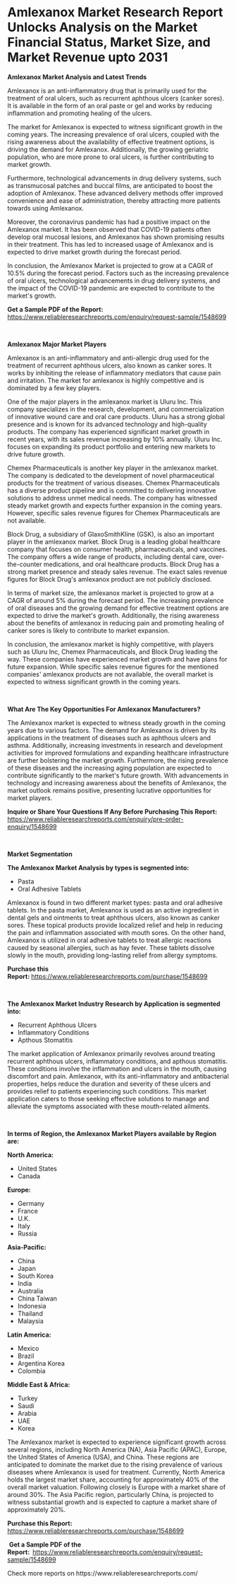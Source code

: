 <p><h1>Amlexanox Market Research Report Unlocks Analysis on the Market Financial Status, Market Size, and Market Revenue upto 2031</h1></p><p><strong>Amlexanox Market Analysis and Latest Trends</strong></p>
<p><p>Amlexanox is an anti-inflammatory drug that is primarily used for the treatment of oral ulcers, such as recurrent aphthous ulcers (canker sores). It is available in the form of an oral paste or gel and works by reducing inflammation and promoting healing of the ulcers.</p><p>The market for Amlexanox is expected to witness significant growth in the coming years. The increasing prevalence of oral ulcers, coupled with the rising awareness about the availability of effective treatment options, is driving the demand for Amlexanox. Additionally, the growing geriatric population, who are more prone to oral ulcers, is further contributing to market growth.</p><p>Furthermore, technological advancements in drug delivery systems, such as transmucosal patches and buccal films, are anticipated to boost the adoption of Amlexanox. These advanced delivery methods offer improved convenience and ease of administration, thereby attracting more patients towards using Amlexanox.</p><p>Moreover, the coronavirus pandemic has had a positive impact on the Amlexanox market. It has been observed that COVID-19 patients often develop oral mucosal lesions, and Amlexanox has shown promising results in their treatment. This has led to increased usage of Amlexanox and is expected to drive market growth during the forecast period.</p><p>In conclusion, the Amlexanox Market is projected to grow at a CAGR of 10.5% during the forecast period. Factors such as the increasing prevalence of oral ulcers, technological advancements in drug delivery systems, and the impact of the COVID-19 pandemic are expected to contribute to the market's growth.</p></p>
<p><strong>Get a Sample PDF of the Report:&nbsp;</strong> <a href="https://www.reliableresearchreports.com/enquiry/request-sample/1548699">https://www.reliableresearchreports.com/enquiry/request-sample/1548699</a></p>
<p>&nbsp;</p>
<p><strong>Amlexanox Major Market Players</strong></p>
<p><p>Amlexanox is an anti-inflammatory and anti-allergic drug used for the treatment of recurrent aphthous ulcers, also known as canker sores. It works by inhibiting the release of inflammatory mediators that cause pain and irritation. The market for amlexanox is highly competitive and is dominated by a few key players.</p><p>One of the major players in the amlexanox market is Uluru Inc. This company specializes in the research, development, and commercialization of innovative wound care and oral care products. Uluru has a strong global presence and is known for its advanced technology and high-quality products. The company has experienced significant market growth in recent years, with its sales revenue increasing by 10% annually. Uluru Inc. focuses on expanding its product portfolio and entering new markets to drive future growth.</p><p>Chemex Pharmaceuticals is another key player in the amlexanox market. The company is dedicated to the development of novel pharmaceutical products for the treatment of various diseases. Chemex Pharmaceuticals has a diverse product pipeline and is committed to delivering innovative solutions to address unmet medical needs. The company has witnessed steady market growth and expects further expansion in the coming years. However, specific sales revenue figures for Chemex Pharmaceuticals are not available.</p><p>Block Drug, a subsidiary of GlaxoSmithKline (GSK), is also an important player in the amlexanox market. Block Drug is a leading global healthcare company that focuses on consumer health, pharmaceuticals, and vaccines. The company offers a wide range of products, including dental care, over-the-counter medications, and oral healthcare products. Block Drug has a strong market presence and steady sales revenue. The exact sales revenue figures for Block Drug's amlexanox product are not publicly disclosed.</p><p>In terms of market size, the amlexanox market is projected to grow at a CAGR of around 5% during the forecast period. The increasing prevalence of oral diseases and the growing demand for effective treatment options are expected to drive the market's growth. Additionally, the rising awareness about the benefits of amlexanox in reducing pain and promoting healing of canker sores is likely to contribute to market expansion.</p><p>In conclusion, the amlexanox market is highly competitive, with players such as Uluru Inc, Chemex Pharmaceuticals, and Block Drug leading the way. These companies have experienced market growth and have plans for future expansion. While specific sales revenue figures for the mentioned companies' amlexanox products are not available, the overall market is expected to witness significant growth in the coming years.</p></p>
<p>&nbsp;</p>
<p><strong>What Are The Key Opportunities For Amlexanox Manufacturers?</strong></p>
<p><p>The Amlexanox market is expected to witness steady growth in the coming years due to various factors. The demand for Amlexanox is driven by its applications in the treatment of diseases such as aphthous ulcers and asthma. Additionally, increasing investments in research and development activities for improved formulations and expanding healthcare infrastructure are further bolstering the market growth. Furthermore, the rising prevalence of these diseases and the increasing aging population are expected to contribute significantly to the market's future growth. With advancements in technology and increasing awareness about the benefits of Amlexanox, the market outlook remains positive, presenting lucrative opportunities for market players.</p></p>
<p><strong>Inquire or Share Your Questions If Any Before Purchasing This Report:</strong> <a href="https://www.reliableresearchreports.com/enquiry/pre-order-enquiry/1548699">https://www.reliableresearchreports.com/enquiry/pre-order-enquiry/1548699</a></p>
<p>&nbsp;</p>
<p><strong>Market Segmentation</strong></p>
<p><strong>The Amlexanox Market Analysis by types is segmented into:</strong></p>
<p><ul><li>Pasta</li><li>Oral Adhesive Tablets</li></ul></p>
<p><p>Amlexanox is found in two different market types: pasta and oral adhesive tablets. In the pasta market, Amlexanox is used as an active ingredient in dental gels and ointments to treat aphthous ulcers, also known as canker sores. These topical products provide localized relief and help in reducing the pain and inflammation associated with mouth sores. On the other hand, Amlexanox is utilized in oral adhesive tablets to treat allergic reactions caused by seasonal allergies, such as hay fever. These tablets dissolve slowly in the mouth, providing long-lasting relief from allergy symptoms.</p></p>
<p><strong>Purchase this Report:&nbsp;</strong><a href="https://www.reliableresearchreports.com/purchase/1548699">https://www.reliableresearchreports.com/purchase/1548699</a></p>
<p>&nbsp;</p>
<p><strong>The Amlexanox Market Industry Research by Application is segmented into:</strong></p>
<p><ul><li>Recurrent Aphthous Ulcers</li><li>Inflammatory Conditions</li><li>Apthous Stomatitis</li></ul></p>
<p><p>The market application of Amlexanox primarily revolves around treating recurrent aphthous ulcers, inflammatory conditions, and apthous stomatitis. These conditions involve the inflammation and ulcers in the mouth, causing discomfort and pain. Amlexanox, with its anti-inflammatory and antibacterial properties, helps reduce the duration and severity of these ulcers and provides relief to patients experiencing such conditions. This market application caters to those seeking effective solutions to manage and alleviate the symptoms associated with these mouth-related ailments.</p></p>
<p>&nbsp;</p>
<p><strong>In terms of Region, the Amlexanox Market Players available by Region are:</strong></p>
<p>
    <p> <strong> North America: </strong>
        <ul>
            <li>United States</li>
            <li>Canada</li>
        </ul>
        </p> 
    <p> <strong> Europe: </strong>
        <ul>
            <li>Germany</li>
            <li>France</li>
            <li>U.K.</li>
            <li>Italy</li>
            <li>Russia</li>
        </ul>
        </p> 
    <p> <strong> Asia-Pacific: </strong>
        <ul>
            <li>China</li>
            <li>Japan</li>
            <li>South Korea</li>
            <li>India</li>
            <li>Australia</li>
            <li>China Taiwan</li>
            <li>Indonesia</li>
            <li>Thailand</li>
            <li>Malaysia</li>
        </ul>
        </p> 
    <p> <strong> Latin America: </strong>
        <ul>
            <li>Mexico</li>
            <li>Brazil</li>
            <li>Argentina Korea</li>
            <li>Colombia</li>
        </ul>
        </p> 
    <p> <strong> Middle East & Africa: </strong>
        <ul>
            <li>Turkey</li>
            <li>Saudi</li>
            <li>Arabia</li>
            <li>UAE</li>
            <li>Korea</li>
        </ul>
    </p>
    </p>
<p><p>The Amlexanox market is expected to experience significant growth across several regions, including North America (NA), Asia Pacific (APAC), Europe, the United States of America (USA), and China. These regions are anticipated to dominate the market due to the rising prevalence of various diseases where Amlexanox is used for treatment. Currently, North America holds the largest market share, accounting for approximately 40% of the overall market valuation. Following closely is Europe with a market share of around 30%. The Asia Pacific region, particularly China, is projected to witness substantial growth and is expected to capture a market share of approximately 20%.</p></p>
<p><strong>Purchase this Report: </strong><a href="https://www.reliableresearchreports.com/purchase/1548699">https://www.reliableresearchreports.com/purchase/1548699</a></p>
<p>&nbsp;<strong>Get a Sample PDF of the Report:&nbsp;&nbsp;</strong><a href="https://www.reliableresearchreports.com/enquiry/request-sample/1548699">https://www.reliableresearchreports.com/enquiry/request-sample/1548699</a></p>
<p><strong></strong></p>
<p>Check more reports on https://www.reliableresearchreports.com/</p>